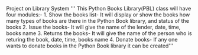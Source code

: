 Project on Library System
''' This Python Books Library(PBL) class will have four modules:-
     1. Show the books list- It will display or show the books how many types of books are there in the Python Book 
        library, and status of the books
     2. Issue the books- It will give the name of the lender, date, time, books name
     3. Returns the books- It will give the name of the person who is returing the book, date, time, books name
     4. Donate books- If any one wants to donate books in the Python Book library it can be created'''
